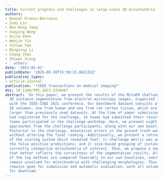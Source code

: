 ```yaml
---
title: Current progress and challenges in large-scale 3D mitochondria instance segmentation
authors:
- Daniel Franco-Barranco
- Zudi Lin
- Won-Dong Jang
- Xueying Wang
- Qijia Shen
- Wenjie Yin
- Yutian Fan
- Mingxing Li
- Chang Chen
- Zhiwei Xiong
- ' others'
date: '2023-01-01'
publishDate: '2025-05-30T15:30:23.862132Z'
publication_types:
- article-journal
publication: '*IEEE transactions on medical imaging*'
doi: 10.1109/TMI.2023.3320497
abstract: 'In this paper, we present the results of the MitoEM challenge on mitochondria
  3D instance segmentation from electron microscopy images, organized in conjunction
  with the IEEE-ISBI 2021 conference. Our benchmark dataset consists of two large-scale
  3D volumes, one from human and one from rat cortex tissue, which are 1,986 times
  larger than previously used datasets. At the time of paper submission, 257 participants
  had registered for the challenge, 14 teams had submitted their results, and six
  teams participated in the challenge workshop. Here, we present eight top-performing
  approaches from the challenge participants, along with our own baseline strategies.
  Posterior to the challenge, annotation errors in the ground truth were corrected
  without altering the final ranking. Additionally, we present a retrospective evaluation
  of the scoring system which revealed that: 1) challenge metric was permissive with
  the false positive predictions; and 2) size-based grouping of instances did not
  correctly categorize mitochondria of interest. Thus, we propose a new scoring system
  that better reflects the correctness of the segmentation results. Although several
  of the top methods are compared favorably to our own baselines, substantial errors
  remain unsolved for mitochondria with challenging morphologies. Thus, the challenge
  remains open for submission and automatic evaluation, with all volumes available
  for download.'
---
```

